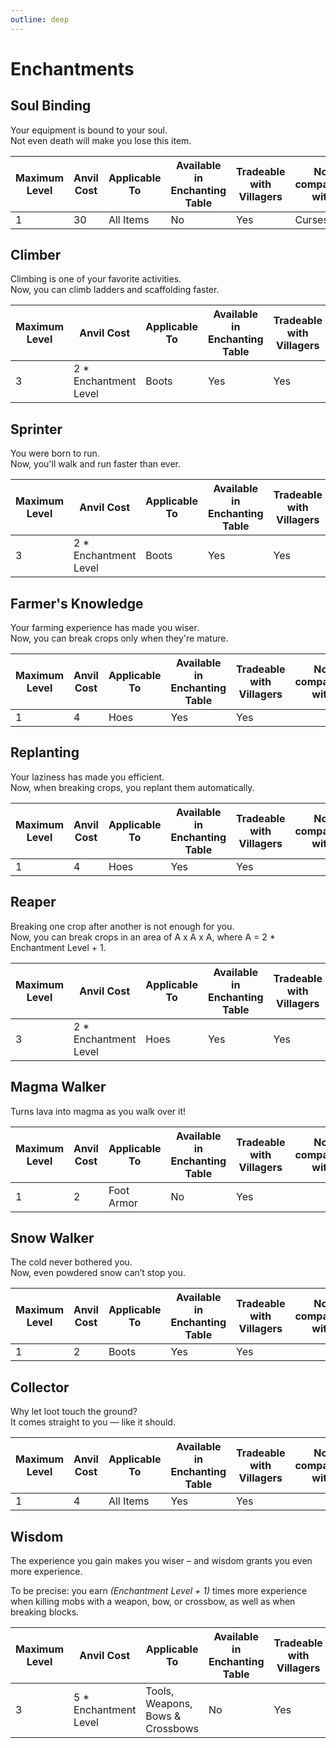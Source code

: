 ```yaml
---
outline: deep
---
```


# Enchantments

## Soul Binding

Your equipment is bound to your soul.  
Not even death will make you lose this item.

| Maximum Level | Anvil Cost | Applicable To | Available in Enchanting Table | Tradeable with Villagers | Not compatible with |
| ------------- | ---------- | ------------- | ----------------------------- | ------------------------ | ------------------- |
| 1             | 30         | All Items     | No                            | Yes                      | Curses              |

## Climber

Climbing is one of your favorite activities.  
Now, you can climb ladders and scaffolding faster.

| Maximum Level | Anvil Cost             | Applicable To | Available in Enchanting Table | Tradeable with Villagers | Not compatible with |
| ------------- | ---------------------- | ------------- | ----------------------------- | ------------------------ | ------------------- |
| 3             | 2 \* Enchantment Level | Boots         | Yes                           | Yes                      |                     |

## Sprinter

You were born to run.  
Now, you'll walk and run faster than ever.

| Maximum Level | Anvil Cost             | Applicable To | Available in Enchanting Table | Tradeable with Villagers | Not compatible with |
| ------------- | ---------------------- | ------------- | ----------------------------- | ------------------------ | ------------------- |
| 3             | 2 \* Enchantment Level | Boots         | Yes                           | Yes                      |                     |

## Farmer's Knowledge

Your farming experience has made you wiser.  
Now, you can break crops only when they're mature.

| Maximum Level | Anvil Cost | Applicable To | Available in Enchanting Table | Tradeable with Villagers | Not compatible with |
| ------------- | ---------- | ------------- | ----------------------------- | ------------------------ | ------------------- |
| 1             | 4          | Hoes          | Yes                           | Yes                      |                     |

## Replanting

Your laziness has made you efficient.  
Now, when breaking crops, you replant them automatically.

| Maximum Level | Anvil Cost | Applicable To | Available in Enchanting Table | Tradeable with Villagers | Not compatible with |
| ------------- | ---------- | ------------- | ----------------------------- | ------------------------ | ------------------- |
| 1             | 4          | Hoes          | Yes                           | Yes                      |                     |

## Reaper

Breaking one crop after another is not enough for you.  
Now, you can break crops in an area of A x A x A, where A = 2 \* Enchantment Level + 1.

| Maximum Level | Anvil Cost             | Applicable To | Available in Enchanting Table | Tradeable with Villagers | Not compatible with |
| ------------- | ---------------------- | ------------- | ----------------------------- | ------------------------ | ------------------- |
| 3             | 2 \* Enchantment Level | Hoes          | Yes                           | Yes                      |                     |

## Magma Walker

Turns lava into magma as you walk over it!

| Maximum Level | Anvil Cost | Applicable To | Available in Enchanting Table | Tradeable with Villagers | Not compatible with |
| ------------- | ---------- | ------------- | ----------------------------- | ------------------------ | ------------------- |
| 1             | 2          | Foot Armor    | No                            | Yes                      |                     |

## Snow Walker

The cold never bothered you.  
Now, even powdered snow can’t stop you.

| Maximum Level | Anvil Cost | Applicable To | Available in Enchanting Table | Tradeable with Villagers | Not compatible with |
| ------------- | ---------- | ------------- | ----------------------------- | ------------------------ | ------------------- |
| 1             | 2          | Boots         | Yes                           | Yes                      |                     |

## Collector

Why let loot touch the ground?  
It comes straight to you — like it should.

| Maximum Level | Anvil Cost | Applicable To | Available in Enchanting Table | Tradeable with Villagers | Not compatible with |
| ------------- | ---------- | ------------- | ----------------------------- | ------------------------ | ------------------- |
| 1             | 4          | All Items     | Yes                           | Yes                      |                     |

## Wisdom

The experience you gain makes you wiser – and wisdom grants you even more experience.

To be precise: you earn _(Enchantment Level + 1)_ times more experience when killing mobs with a weapon, bow, or crossbow, as well as when breaking blocks.

| Maximum Level | Anvil Cost             | Applicable To                    | Available in Enchanting Table | Tradeable with Villagers | Not compatible with |
| ------------- | ---------------------- | -------------------------------- | ----------------------------- | ------------------------ | ------------------- |
| 3             | 5 \* Enchantment Level | Tools, Weapons, Bows & Crossbows | No                            | Yes                      |                     |
